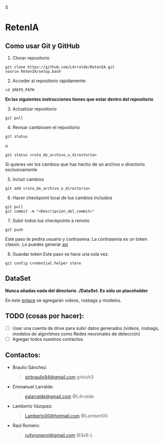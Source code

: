 S
# RetenIA

## Como usar Git y GitHub
1. Clonar repositorio
```
git clone https://github.com/L4rralde/RetenIA.git
source RetenIA/setup.bash
```
2. Acceder al repositorio rapidamente:
```
cd $REPO_PATH
```

**En las siguientes instrucciones tienes que estar dentro del repositorio**

3. Actualizar repositorio 
```
git pull
```
4. Revisar cambiosen el repositorio
```
git status
```
o
```
git status <ruta_de_archivo_o_directorio>
```
Si quieres ver los cambios que has hecho de un archivo o directorio exclusivamente

5. Incluir cambios
```
git add <ruta_de_archivo_o_directorio>
```

6. Hacer checkpoint local de tus cambios incluidos
```
git pull 
git commit -m "<Descripcion_del_commit>"
```

7. Subir todos tus checkpoints a remoto
```
git push
```
Este paso te pedira usuario y contrasena. La contrasenia es un token *classic*. Lo puedes generar [asi](https://www.youtube.com/watch?v=Nl4qwzXydQ0)

8. Guardar token
Este paso se hace una sola vez.
```
git config credential.helper store
```

## DataSet
**Nunca añadas nada del directorio ./DataSet. Es sólo un placeholder**

En este [enlace](https://drive.google.com/drive/folders/1rQFvU_iIsVMYDO_vthsNkF4hyJyiXz8w?usp=share_link) se agregarán videos, rosbags y modelos.

## TODO (cosas por hacer):
- [ ] Usar una cuenta de drive para subir datos generados (videos, rosbags, modelos de algoritmos como Redes neuronales de detección)
- [ ] Agregar todos nuestros contactos.

## Contactos:
- Braulio Sánchez:
	>girbraulio94@gmail.com
	>girbish3 
	
- Emmanuel Larralde:
	> ealarralde@gmail.com
	> @L4rralde
- Lamberto Vázquez:
	> Lamberto00@hotmail.com
	> @Lambert00
- Raúl Romero:
	> rullyromerol@gmail.com
	> @3xR-L
